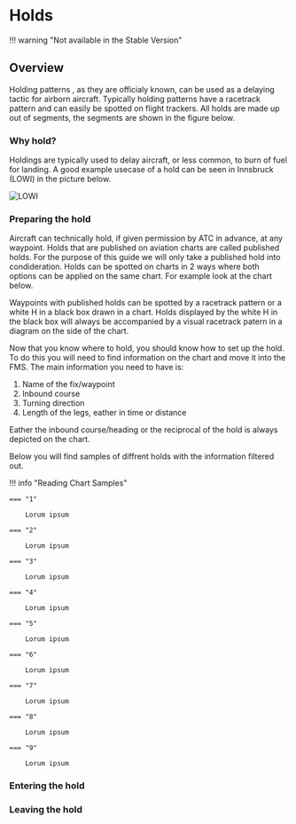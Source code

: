 # Holds

!!! warning "Not available in the Stable Version"

## Overview

Holding patterns , as they are officialy known, can be used as a delaying tactic for airborn aircraft. Typically holding patterns have a racetrack pattern and can easily be spotted on flight trackers. All holds are made up out of segments, the segments are shown in the figure below. 

<!--- input composition of hold as the FAA doc shows
--->

### Why hold?
Holdings are typically used to delay aircraft, or less common, to burn of fuel for landing.
A good example usecase of a hold can be seen in Innsbruck (LOWI) in the picture below.


![LOWI](../assets/advanced-guides/holds/LOWI.png )


### Preparing the hold
Aircraft can technically hold, if given permission by ATC in advance, at any waypoint. Holds that are published on aviation charts are called published holds. For the purpose of this guide we will only take a published hold into condideration. Holds can be spotted on charts in 2 ways where both options can be applied on the same chart. For example look at the chart below. 

Waypoints with published holds can be spotted by a racetrack pattern or a white H in a black box drawn in a chart. Holds displayed by the white H in the black box will always be accompanied by a visual racetrack patern in a diagram on the side of the chart. 

Now that you know where to hold, you should know how to set up the hold. To do this you will need to find information on the chart and move it into the FMS. The main information you need to have is:
1. Name of the fix/waypoint
2. Inbound course
3. Turning direction
4. Length of the legs, eather in time or distance
 
 Eather the inbound course/heading or the reciprocal of the hold is always depicted on the chart.

 Below you will find samples of diffrent holds with the information filtered out.  

!!! info "Reading Chart Samples"

    === "1"

        Lorum ipsum

    === "2"

        Lorum ipsum
        
    === "3"

        Lorum ipsum

    === "4"

        Lorum ipsum
    
    === "5"

        Lorum ipsum
    
    === "6"

        Lorum ipsum

    === "7"

        Lorum ipsum

    === "8"

        Lorum ipsum
    
    === "9"

        Lorum ipsum

### Entering the hold

### Leaving the hold
